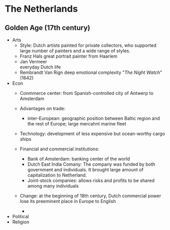 

# The Netherlands
## Golden Age (17th century)

 - Arts
   - Style: Dutch artists painted for private collectors, who supported  large number of painters and a wide range of styles.
   - Franz Hals
     great portrait painter from Haarlem
   - Jan Vermeer  
     everyday Dutch life
   - Rembrandt Van Rign
    deep emotional complexity  "_The Night Watch_"(1642)
 - Econ
   - Conmmerce center: from Spanish-controlled city of Antwerp to Amsterdam
   - Advantages on trade:
      - inter-European: geographic position between Baltic region and the rest of Europe; large mercahnt marine fleet
   - Technology: development of less expensive but ocean-worthy cargo ships
   - Financial and commercial institutions: 
     - Bank of Amsterdam: banking center of the world
     - Dutch East India Comany: The company was funded by both government and individuals. It brought large amount of capitalization to Netherland.
     - Joint-stock companies: allows risks and profits to be shared among many individuals
   - Change: at the beginning of 18th century, Dutch commercial power lose its preeminent place in Europe to English
   
     - 
 - Political
 - Religion
 

<!--stackedit_data:
eyJoaXN0b3J5IjpbOTQzMzU1MjkwLDczMDk5ODExNl19
-->